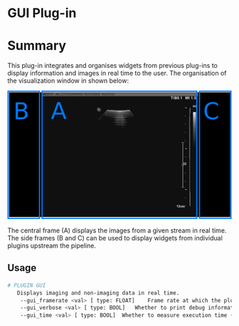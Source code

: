 # GUI Plug-in


# Summary

This plug-in integrates and organises widgets from previous plug-ins to display information and images in real time to the user. The organisation of the visualization window in shown below:

![visualization figure](visualization.png)

The central frame (A) displays the images from a given stream in real time. The side frames (B and C) can be used to display widgets from individual plugins upstream the pipeline. 

## Usage

```bash
# PLUGIN GUI
   Displays imaging and non-imaging data in real time.
	--gui_framerate <val> [ type: FLOAT]	Frame rate at which the plugin does the work. (Default: 20) 
	--gui_verbose <val> [ type: BOOL]	Whether to print debug information (1) or not (0). (Default: 0) 
	--gui_time <val> [ type: BOOL]	Whether to measure execution time (1) or not (0). (Default: 0) 
```

